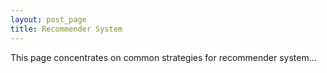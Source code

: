 ```yaml
---
layout: post_page
title: Recommender System
---
```

This page concentrates on common strategies for recommender system...